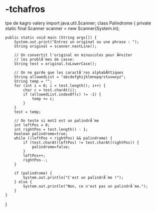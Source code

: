 # -tchafros
tpe de kagro valery
import java.util.Scanner;
class Palindrome {
    private static final Scanner scanner = new Scanner(System.in);
 
    public static void main (String args[]) {
        System.out.print("Entrez un original ou une phrase : ");
        String original = scanner.nextLine();
 
        // On convertit l'original en minuscules pour Ã©viter
        // les problÃ¨mes de casse:
        String test = original.toLowerCase();
 
        // On ne garde que les caractÃ¨res alphabÃ©tiques
        String allowedList = "abcdefghijklmnopqrstuvwxyz";
        String temp = "";
        for (int i = 0; i < test.length(); i++) {
            char c = test.charAt(i);
            if (allowedList.indexOf(c) != -1) {
                temp += c;
            }
        }
        test = temp;
 
        // On teste si mot2 est un palindrÃ´me
        int leftPos = 0;
        int rightPos = test.length() - 1;
        boolean palindrome=true;
        while ((leftPos < rightPos) && palindrome) {
            if (test.charAt(leftPos) != test.charAt(rightPos)) {
                palindrome=false;
            }
            leftPos++;
            rightPos--;
        }
 
        if (palindrome) {
            System.out.println("C'est un palindrÃ´me !");
        } else {
            System.out.println("Non, ce n'est pas un palindrÃ´me.");
        }
    }
}
